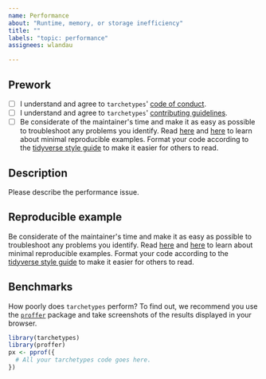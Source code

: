 ```yaml
---
name: Performance
about: "Runtime, memory, or storage inefficiency"
title: ""
labels: "topic: performance"
assignees: wlandau

---
```


## Prework

* [ ] I understand and agree to `tarchetypes`' [code of conduct](https://github.com/wlandau/tarchetypes/blob/master/CODE_OF_CONDUCT.md).
* [ ] I understand and agree to `tarchetypes`' [contributing guidelines](https://github.com/wlandau/tarchetypes/blob/master/CONTRIBUTING.md).
* [ ] Be considerate of the maintainer's time and make it as easy as possible to troubleshoot any problems you identify. Read [here](https://stackoverflow.com/questions/5963269/how-to-make-a-great-r-reproducible-example) and [here](https://www.tidyverse.org/help/) to learn about minimal reproducible examples. Format your code according to the [tidyverse style guide](https://style.tidyverse.org/) to make it easier for others to read.

## Description

Please describe the performance issue.

## Reproducible example

Be considerate of the maintainer's time and make it as easy as possible to troubleshoot any problems you identify. Read [here](https://stackoverflow.com/questions/5963269/how-to-make-a-great-r-reproducible-example) and [here](https://www.tidyverse.org/help/) to learn about minimal reproducible examples. Format your code according to the [tidyverse style guide](https://style.tidyverse.org/) to make it easier for others to read.

## Benchmarks

How poorly does `tarchetypes` perform? To find out, we recommend you use the [`proffer`](https://github.com/r-prof/proffer) package and take screenshots of the results displayed in your browser.

```r
library(tarchetypes)
library(proffer)
px <- pprof({
  # All your tarchetypes code goes here.
})
```
